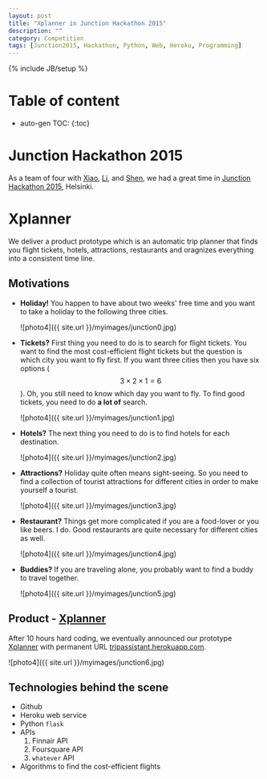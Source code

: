 ```yaml
---
layout: post
title: "Xplanner in Junction Hackathon 2015"
description: ""
category: Competition 
tags: [Junction2015, Hackathon, Python, Web, Heroku, Programming]
---
```

{% include JB/setup %}
<script type="text/javascript"
 src="http://cdn.mathjax.org/mathjax/latest/MathJax.js?config=TeX-AMS-MML_HTMLorMML">
</script>
 
# Table of content
* auto-gen TOC:
{:toc}

# Junction Hackathon 2015

As a team of four with [Xiao](https://github.com/xiaohan2012), [Li](https://github.com/czli), and [Shen](https://github.com/icdishb), we had a great time in [Junction Hackathon 2015](http://hackjunction.com), Helsinki. 

# Xplanner

We deliver a product prototype which is an automatic trip planner that finds you flight tickets, hotels, attractions, restaurants and oragnizes everything into a consistent time line. 

## Motivations

- **Holiday!** You happen to have about two weeks' free time and you want to take a holiday to the following three cities.

  ![photo4]({{ site.url }}/myimages/junction0.jpg)

- **Tickets?** First thing you need to do is to search for flight tickets. You want to find the most cost-efficient flight tickets but the question is which city you want to fly first. If you want three cities then you have six options ($$3\times2\times1=6$$). Oh, you still need to know which day you want to fly. To find good tickets, you need to do **a lot of** search.

  ![photo4]({{ site.url }}/myimages/junction1.jpg)

- **Hotels?** The next thing you need to do is to find hotels for each destination.

  ![photo4]({{ site.url }}/myimages/junction2.jpg)

- **Attractions?** Holiday quite often means sight-seeing. So you need to find a collection of tourist attractions for different cities in order to make yourself a tourist.

  ![photo4]({{ site.url }}/myimages/junction3.jpg)

- **Restaurant?** Things get more complicated if you are a food-lover or you like beers. I do. Good restaurants are quite necessary for different cities as well.

  ![photo4]({{ site.url }}/myimages/junction4.jpg)

- **Buddies?** If you are traveling alone, you probably want to find a buddy to travel together.

  ![photo4]({{ site.url }}/myimages/junction5.jpg)


## Product - [Xplanner](http://tripassistant.herokuapp.com)

After 10 hours hard coding, we eventually announced our prototype [Xplanner](http://tripassistant.herokuapp.com) with permanent URL [tripassistant.herokuapp.com](http://tripassistant.herokuapp.com).

![photo4]({{ site.url }}/myimages/junction6.jpg)


## Technologies behind the scene

- Github
- Heroku web service
- Python `flask`
- APIs
  1. Finnair API
  1. Foursquare API
  1. `whatever` API
- Algorithms to find the cost-efficient flights

